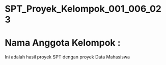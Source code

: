 # SPT_Proyek_Kelompok_001_006_023
<h1> Nama Anggota Kelompok : </h1>
Ini adalah hasil proyek SPT dengan proyek Data Mahasiswa
